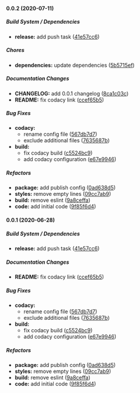 #### 0.0.2 (2020-07-11)

##### Build System / Dependencies

- **release:** add push task ([41e57cc6](https://github.com/gregoranders/react-spinner/commit/41e57cc61fa21f3ce89ece46302838f7a1bc3b26))

##### Chores

- **dependencies:** update dependencies ([5b5715ef](https://github.com/gregoranders/react-spinner/commit/5b5715ef6e84fc0589a92db6ac1436801545c624))

##### Documentation Changes

- **CHANGELOG:** add 0.0.1 changelog ([8ca1c03c](https://github.com/gregoranders/react-spinner/commit/8ca1c03c6f5c285464a71ee53079cb15632684ba))
- **README:** fix codacy link ([ccef65b5](https://github.com/gregoranders/react-spinner/commit/ccef65b52c657368b940712c906d89e2322b664a))

##### Bug Fixes

- **codacy:**
  - rename config file ([567db7d7](https://github.com/gregoranders/react-spinner/commit/567db7d7d8757c3e1c58c33d3c1f8af3da086733))
  - exclude additional files ([7635687b](https://github.com/gregoranders/react-spinner/commit/7635687bcaf6c243054403dffc8e5b7c335d851a))
- **build:**
  - fix codacy build ([c5524bc9](https://github.com/gregoranders/react-spinner/commit/c5524bc9819937e0896a7c9357af23ae1d9e4d28))
  - add codacy configuration ([e67e9946](https://github.com/gregoranders/react-spinner/commit/e67e99465d9206f64d18f17e0f4f13dd86a798e6))

##### Refactors

- **package:** add publish config ([0ad638d5](https://github.com/gregoranders/react-spinner/commit/0ad638d5cde570939815dbd72e234fbb63f6db89))
- **styles:** remove empty lines ([09cc7ab9](https://github.com/gregoranders/react-spinner/commit/09cc7ab99027d5ba97f593dce158aac099ff0716))
- **build:** remove eslint ([9a8ceffa](https://github.com/gregoranders/react-spinner/commit/9a8ceffa9f67718affc2332e374218345f578ab1))
- **code:** add initial code ([9f85f6d4](https://github.com/gregoranders/react-spinner/commit/9f85f6d4d7a1abb2eec8c8197a86e16dc27e9c4b))

#### 0.0.1 (2020-06-28)

##### Build System / Dependencies

- **release:** add push task ([41e57cc6](https://github.com/gregoranders/react-spinner/commit/41e57cc61fa21f3ce89ece46302838f7a1bc3b26))

##### Documentation Changes

- **README:** fix codacy link ([ccef65b5](https://github.com/gregoranders/react-spinner/commit/ccef65b52c657368b940712c906d89e2322b664a))

##### Bug Fixes

- **codacy:**
  - rename config file ([567db7d7](https://github.com/gregoranders/react-spinner/commit/567db7d7d8757c3e1c58c33d3c1f8af3da086733))
  - exclude additional files ([7635687b](https://github.com/gregoranders/react-spinner/commit/7635687bcaf6c243054403dffc8e5b7c335d851a))
- **build:**
  - fix codacy build ([c5524bc9](https://github.com/gregoranders/react-spinner/commit/c5524bc9819937e0896a7c9357af23ae1d9e4d28))
  - add codacy configuration ([e67e9946](https://github.com/gregoranders/react-spinner/commit/e67e99465d9206f64d18f17e0f4f13dd86a798e6))

##### Refactors

- **package:** add publish config ([0ad638d5](https://github.com/gregoranders/react-spinner/commit/0ad638d5cde570939815dbd72e234fbb63f6db89))
- **styles:** remove empty lines ([09cc7ab9](https://github.com/gregoranders/react-spinner/commit/09cc7ab99027d5ba97f593dce158aac099ff0716))
- **build:** remove eslint ([9a8ceffa](https://github.com/gregoranders/react-spinner/commit/9a8ceffa9f67718affc2332e374218345f578ab1))
- **code:** add initial code ([9f85f6d4](https://github.com/gregoranders/react-spinner/commit/9f85f6d4d7a1abb2eec8c8197a86e16dc27e9c4b))
